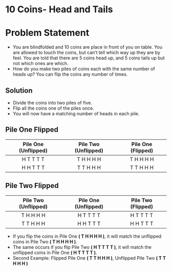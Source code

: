 # 10 Coins- Head and Tails

# Problem Statement
- You are blindfolded and 10 coins are place in front of you on table. You are allowed to touch the coins, but can’t tell which way up they are by feel. You are told that there are 5 coins head up, and 5 coins tails up but not which ones are which.
- How do you make two piles of coins each with the same number of heads up? You can flip the coins any number of times.

## Solution
- Divide the coins into two piles of five.
- Flip all the coins one of the piles once.
- You will now have a matching number of heads in each pile.

## Pile One Flipped

| Pile One (Unflipped) | Pile Two (Unflipped) | Pile One (Flipped) |
| :------: | :-----: | :-----: |
| H T T T T | T H H H H | T H H H H |
| H H T T T| T T H H H | T T H H H |

## Pile Two Flipped

| Pile Two (Unflipped) | Pile One (Unflipped) | Pile Two (Flipped) |
| :------: | :-----: | :-----: |
| T H H H H | H T T T T | H T T T T |
| T T H H H| H H T T T | H H T T T |

- If you flip the coins in Pile One **( T H H H H )**, it will match the unflipped coins in Pile Two **( T H H H H )**.
- The same occurs if you flip Pile Two **( H T T T T )**, it will match the unflipped coins in Pile One **( H T T T T )**.
- Second Example: Flipped Pile One **( T T H H H )**, Unflipped Pile Two **( T T H H H )**
